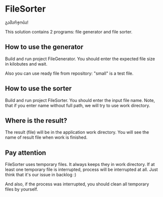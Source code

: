 # FileSorter

გამარჯობა!

This solution contains 2 programs: file generator and file sorter.

## How to use the generator

Build and run project FileGenerator.
You should enter the expected file size in kilobutes and wait.

Also you can use ready file from repository: "small" is a test file.

## How to use the sorter

Build and run project FileSorter.
You should enter the input file name. Note, that if you enter name without full path, we will try to use work directory.

## Where is the result?

The result (file) will be in the application work directory.
You will see the name of result file when work is finished.

## Pay attention

FileSorter uses temporary files. It always keeps they in work directory.
If at least one temporary file is interrupted, process will be interrupted at all. Just think that it's our issue in backlog :)

And also, if the process was interrupted, you should clean all temporary files by yourself.